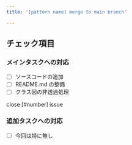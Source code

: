 ```yaml
---
title: '[pattern name] merge to main branch'

---
```


## チェック項目
### メインタスクへの対応
- [ ] ソースコードの追加
- [ ] README.md の整備
- [ ] クラス図の非透過処理

close [#number] issue

### 追加タスクへの対応
- [ ] 今回は特に無し

